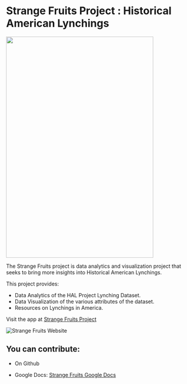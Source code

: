 # Strange Fruits Project : Historical American Lynchings

<img src="https://github.com/acheamponge/historical_american_lynchings/blob/master/streamlitapp/img/sf.jpg" align="middle" height="600" width="400">

The Strange Fruits project is data analytics and visualization project that seeks to bring more insights into Historical American Lynchings.

This project provides:

- Data Analytics of the HAL Project Lynching Dataset.
- Data Visualization of the various attributes of the dataset.
- Resources on Lynchings in America.

Visit the app at [Strange Fruits Project](http://strangefruit.herokuapp.com/)


![Strange Fruits Website](https://github.com/acheamponge/StrangeFruits/blob/master/streamlitapp/img/sf.gif)


## You can contribute:
- On Github
 
- Google Docs: [Strange Fruits Google Docs](https://docs.google.com/document/d/11v9jWw98QerB--y08oQk6fSOUKhxk5p_68Ariy-vYXc/edit?usp=sharing)
